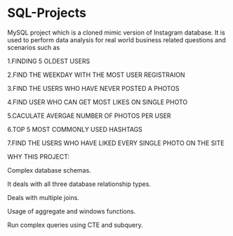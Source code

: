 # SQL-Projects

MySQL project which is a cloned mimic version of Instagram database. 
It is used to perform data analysis for real world business related questions and scenarios such as


1.FINDING 5 OLDEST USERS

2.FIND THE WEEKDAY WITH THE MOST USER REGISTRAION

3.FIND THE USERS WHO HAVE NEVER POSTED A PHOTOS

4.FIND USER WHO CAN GET MOST LIKES ON SINGLE PHOTO

5.CACULATE AVERGAE NUMBER OF PHOTOS PER USER

6.TOP 5 MOST COMMONLY USED HASHTAGS

7.FIND THE USERS WHO HAVE LIKED EVERY SINGLE PHOTO ON THE SITE

WHY THIS PROJECT:

Complex database schemas.

It deals with all three database relationship types.

Deals with multiple joins.

Usage of aggregate and windows functions.

Run complex queries using CTE and subquery.

